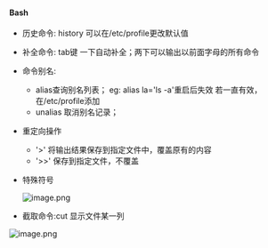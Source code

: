 
#### Bash

* 历史命令: history 可以在/etc/profile更改默认值
* 补全命令: tab键 一下自动补全；两下可以输出以前面字母的所有命令
* 命令别名:
	* alias查询别名列表；
		eg: alias la='ls -a'重启后失效
		若一直有效，在/etc/profile添加
	* unalias 取消别名记录；
* 重定向操作
	* '>' 将输出结果保存到指定文件中，覆盖原有的内容
	* '>>' 保存到指定文件，不覆盖
* 特殊符号
	
	![image.png](https://upload-images.jianshu.io/upload_images/14466577-599d77dcae010504.png?imageMogr2/auto-orient/strip%7CimageView2/2/w/1240)

* 截取命令:cut 显示文件某一列

![image.png](https://upload-images.jianshu.io/upload_images/14466577-4156a0037b49cab8.png?imageMogr2/auto-orient/strip%7CimageView2/2/w/1240)


	
	
